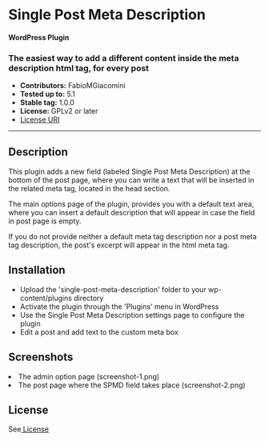 # Single Post Meta Description
<h4>WordPress Plugin</h4>
<h3> The easiest way to add a different content inside the meta description html tag, for every post </h3>
<ul>
  <li><b>Contributors:</b> FabioMGiacomini</li>
<li><b>Tested up to:</b> 5.1</li>
  <li><b>Stable tag:</b> 1.0.0</li>
<li><b>License:</b> GPLv2 or later</li>

<li><a href="https://www.gnu.org/licenses/gpl-2.0.html">License URI</a></li>
</ul>
<hr>
<h2>Description</h2>
<p>This plugin adds a new field (labeled Single Post Meta Description) at the bottom of the post page, where you can write a text that will be inserted in the related meta tag, located in the head section.

The main options page of the plugin, provides you with a default text area, where you can insert a default description that will appear in case the field in post page is empty.

If you do not provide neither a default meta tag description nor a post meta tag  description, the post's excerpt will appear in the html meta tag.
</p>
<h2>Installation</h2>
<ul>
<li>Upload the 'single-post-meta-description' folder to your wp-content/plugins directory</li>
<li>Activate the plugin through the 'Plugins' menu in WordPress</li>
    <li>Use the Single Post Meta Description settings page to configure the plugin</li> 
  <li>Edit a post and add text to the custom meta box</li>
</ul>
<h2>Screenshots </h2>
<li> The admin option page (screenshot-1.png)</li>
<li> The post page where the SPMD field takes place (screenshot-2.png)</li>

<h2>License</h2>
<p>See<a href="https://www.gnu.org/licenses/gpl-2.0.html"> License</a></p>
